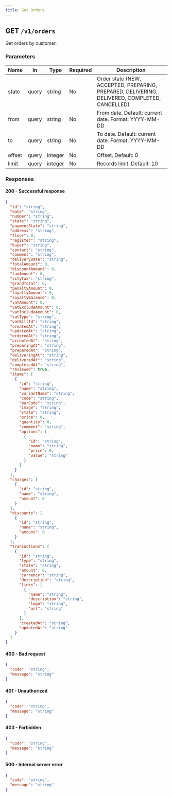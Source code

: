 ```yaml
---
title: Get Orders
---
```


## GET `/v1/orders`

Get orders by customer.

### Parameters

| Name   | In    | Type    | Required | Description                                                                 |
|--------|-------|---------|----------|-----------------------------------------------------------------------------|
| state  | query | string  | No       | Order state (NEW, ACCEPTED, PREPARING, PREPARED, DELIVERING, DELIVERED, COMPLETED, CANCELLED) |
| from   | query | string  | No       | From date. Default: current date. Format: YYYY-MM-DD                        |
| to     | query | string  | No       | To date. Default: current date. Format: YYYY-MM-DD                          |
| offset | query | integer | No       | Offset. Default: 0                                                          |
| limit  | query | integer | No       | Records limit. Default: 10                                                  |

### Responses

#### 200 - Successful response

```json
{
  "id": "string",
  "date": "string",
  "number": "string",
  "state": "string",
  "paymentState": "string",
  "address": "string",
  "floor": 0,
  "register": "string",
  "buyer": "string",
  "contact": "string",
  "comment": "string",
  "deliveryDate": "string",
  "totalAmount": 0,
  "discountAmount": 0,
  "taxAmount": 0,
  "cityTax": "string",
  "grandTotal": 0,
  "penaltyAmount": 0,
  "loyaltyAmount": 0,
  "loyaltyBalance": 0,
  "vatAmount": 0,
  "vatExcludeAmount": 0,
  "vatIncludeAmount": 0,
  "vatType": "string",
  "vatBillId": "string",
  "createdAt": "string",
  "updatedAt": "string",
  "orderedAt": "string",
  "acceptedAt": "string",
  "preparingAt": "string",
  "preparedAt": "string",
  "deliveringAt": "string",
  "deliveredAt": "string",
  "completedAt": "string",
  "reviewed": true,
  "items": [
    {
      "id": "string",
      "name": "string",
      "variantName": "string",
      "code": "string",
      "barCode": "string",
      "image": "string",
      "state": "string",
      "price": 0,
      "quantity": 0,
      "comment": "string",
      "options": [
        {
          "id": "string",
          "name": "string",
          "price": 0,
          "value": "string"
        }
      ]
    }
  ],
  "charges": [
    {
      "id": "string",
      "name": "string",
      "amount": 0
    }
  ],
  "discounts": [
    {
      "id": "string",
      "name": "string",
      "amount": 0
    }
  ],
  "transactions": [
    {
      "id": "string",
      "type": "string",
      "state": "string",
      "amount": 0,
      "currency": "string",
      "description": "string",
      "links": [
        {
          "name": "string",
          "description": "string",
          "logo": "string",
          "url": "string"
        }
      ],
      "createdAt": "string",
      "updatedAt": "string"
    }
  ]
}
```

#### 400 - Bad request

```json
{
  "code": "string",
  "message": "string"
}
```

#### 401 - Unauthorized

```json
{
  "code": "string",
  "message": "string"
}
```

#### 403 - Forbidden

```json
{
  "code": "string",
  "message": "string"
}
```

#### 500 - Internal server error

```json
{
  "code": "string",
  "message": "string"
}
``` 